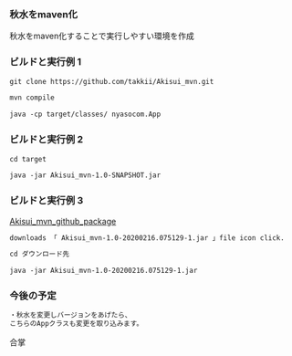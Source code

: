 ### 秋水をmaven化

秋水をmaven化することで実行しやすい環境を作成

### ビルドと実行例 1

```markdown
git clone https://github.com/takkii/Akisui_mvn.git

mvn compile

java -cp target/classes/ nyasocom.App
```

### ビルドと実行例 2

```markdown
cd target

java -jar Akisui_mvn-1.0-SNAPSHOT.jar
```

### ビルドと実行例 3

[Akisui_mvn_github_package](https://github.com/takkii/Akisui_mvn/packages/129108?version=1.0-SNAPSHOT)

```markdown
downloads 「 Akisui_mvn-1.0-20200216.075129-1.jar 」file icon click.

cd ダウンロード先

java -jar Akisui_mvn-1.0-20200216.075129-1.jar
```

### 今後の予定

```markdown
・秋水を変更しバージョンをあげたら、
こちらのAppクラスも変更を取り込みます。
```

合掌
